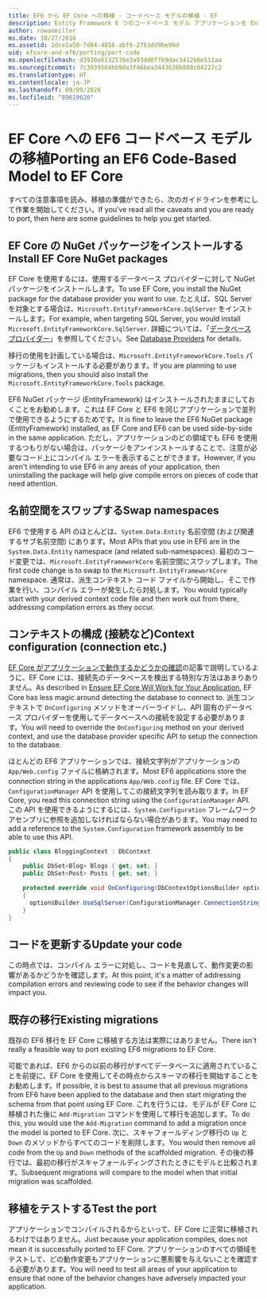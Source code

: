 ```yaml
---
title: EF6 から EF Core への移植 - コードベース モデルの移植 - EF
description: Entity Framework 6 つのコードベース モデル アプリケーションを Entity Framework Core に移植する方法に関する固有の情報
author: rowanmiller
ms.date: 10/27/2016
ms.assetid: 2dce1a50-7d84-4856-abf6-2763dd9be99d
uid: efcore-and-ef6/porting/port-code
ms.openlocfilehash: d3920e6132576e3a93dd0ffb9dac1412b6e511aa
ms.sourcegitcommit: 7c3939504bb9da3f46bea3443638b808c04227c2
ms.translationtype: HT
ms.contentlocale: ja-JP
ms.lasthandoff: 09/09/2020
ms.locfileid: "89619620"
---
```

# <a name="porting-an-ef6-code-based-model-to-ef-core"></a><span data-ttu-id="dc9bf-103">EF Core への EF6 コードベース モデルの移植</span><span class="sxs-lookup"><span data-stu-id="dc9bf-103">Porting an EF6 Code-Based Model to EF Core</span></span>

<span data-ttu-id="dc9bf-104">すべての注意事項を読み、移植の準備ができたら、次のガイドラインを参考にして作業を開始してください。</span><span class="sxs-lookup"><span data-stu-id="dc9bf-104">If you've read all the caveats and you are ready to port, then here are some guidelines to help you get started.</span></span>

## <a name="install-ef-core-nuget-packages"></a><span data-ttu-id="dc9bf-105">EF Core の NuGet パッケージをインストールする</span><span class="sxs-lookup"><span data-stu-id="dc9bf-105">Install EF Core NuGet packages</span></span>

<span data-ttu-id="dc9bf-106">EF Core を使用するには、使用するデータベース プロバイダーに対して NuGet パッケージをインストールします。</span><span class="sxs-lookup"><span data-stu-id="dc9bf-106">To use EF Core, you install the NuGet package for the database provider you want to use.</span></span> <span data-ttu-id="dc9bf-107">たとえば、SQL Server を対象とする場合は、`Microsoft.EntityFrameworkCore.SqlServer` をインストールします。</span><span class="sxs-lookup"><span data-stu-id="dc9bf-107">For example, when targeting SQL Server, you would install `Microsoft.EntityFrameworkCore.SqlServer`.</span></span> <span data-ttu-id="dc9bf-108">詳細については、「[データベース プロバイダー](xref:core/providers/index)」を参照してください。</span><span class="sxs-lookup"><span data-stu-id="dc9bf-108">See [Database Providers](xref:core/providers/index) for details.</span></span>

<span data-ttu-id="dc9bf-109">移行の使用を計画している場合は、`Microsoft.EntityFrameworkCore.Tools` パッケージもインストールする必要があります。</span><span class="sxs-lookup"><span data-stu-id="dc9bf-109">If you are planning to use migrations, then you should also install the `Microsoft.EntityFrameworkCore.Tools` package.</span></span>

<span data-ttu-id="dc9bf-110">EF6 NuGet パッケージ (EntityFramework) はインストールされたままにしておくことをお勧めします。これは EF Core と EF6 を同じアプリケーションで並列で使用できるようにするためです。</span><span class="sxs-lookup"><span data-stu-id="dc9bf-110">It is fine to leave the EF6 NuGet package (EntityFramework) installed, as EF Core and EF6 can be used side-by-side in the same application.</span></span> <span data-ttu-id="dc9bf-111">ただし、アプリケーションのどの領域でも EF6 を使用するつもりがない場合は、パッケージをアンインストールすることで、注意が必要なコード上にコンパイル エラーを表示することができます。</span><span class="sxs-lookup"><span data-stu-id="dc9bf-111">However, if you aren't intending to use EF6 in any areas of your application, then uninstalling the package will help give compile errors on pieces of code that need attention.</span></span>

## <a name="swap-namespaces"></a><span data-ttu-id="dc9bf-112">名前空間をスワップする</span><span class="sxs-lookup"><span data-stu-id="dc9bf-112">Swap namespaces</span></span>

<span data-ttu-id="dc9bf-113">EF6 で使用する API のほとんどは、`System.Data.Entity` 名前空間 (および関連するサブ名前空間) にあります。</span><span class="sxs-lookup"><span data-stu-id="dc9bf-113">Most APIs that you use in EF6 are in the `System.Data.Entity` namespace (and related sub-namespaces).</span></span> <span data-ttu-id="dc9bf-114">最初のコード変更では、`Microsoft.EntityFrameworkCore` 名前空間にスワップします。</span><span class="sxs-lookup"><span data-stu-id="dc9bf-114">The first code change is to swap to the `Microsoft.EntityFrameworkCore` namespace.</span></span> <span data-ttu-id="dc9bf-115">通常は、派生コンテキスト コード ファイルから開始し、そこで作業を行い、コンパイル エラーが発生したら対処します。</span><span class="sxs-lookup"><span data-stu-id="dc9bf-115">You would typically start with your derived context code file and then work out from there, addressing compilation errors as they occur.</span></span>

## <a name="context-configuration-connection-etc"></a><span data-ttu-id="dc9bf-116">コンテキストの構成 (接続など)</span><span class="sxs-lookup"><span data-stu-id="dc9bf-116">Context configuration (connection etc.)</span></span>

<span data-ttu-id="dc9bf-117">[EF Core がアプリケーションで動作するかどうかの確認](xref:efcore-and-ef6/porting/index)の記事で説明しているように、EF Core には、接続先のデータベースを検出する特別な方法はあまりありません。</span><span class="sxs-lookup"><span data-stu-id="dc9bf-117">As described in [Ensure EF Core Will Work for Your Application](xref:efcore-and-ef6/porting/index), EF Core has less magic around detecting the database to connect to.</span></span> <span data-ttu-id="dc9bf-118">派生コンテキストで `OnConfiguring` メソッドをオーバーライドし、API 固有のデータベース プロバイダーを使用してデータベースへの接続を設定する必要があります。</span><span class="sxs-lookup"><span data-stu-id="dc9bf-118">You will need to override the `OnConfiguring` method on your derived context, and use the database provider specific API to setup the connection to the database.</span></span>

<span data-ttu-id="dc9bf-119">ほとんどの EF6 アプリケーションでは、接続文字列がアプリケーションの `App/Web.config` ファイルに格納されます。</span><span class="sxs-lookup"><span data-stu-id="dc9bf-119">Most EF6 applications store the connection string in the applications `App/Web.config` file.</span></span> <span data-ttu-id="dc9bf-120">EF Core では、`ConfigurationManager` API を使用してこの接続文字列を読み取ります。</span><span class="sxs-lookup"><span data-stu-id="dc9bf-120">In EF Core, you read this connection string using the `ConfigurationManager` API.</span></span> <span data-ttu-id="dc9bf-121">この API を使用できるようにするには、`System.Configuration` フレームワーク アセンブリに参照を追加しなければならない場合があります。</span><span class="sxs-lookup"><span data-stu-id="dc9bf-121">You may need to add a reference to the `System.Configuration` framework assembly to be able to use this API.</span></span>

``` csharp
public class BloggingContext : DbContext
{
    public DbSet<Blog> Blogs { get; set; }
    public DbSet<Post> Posts { get; set; }

    protected override void OnConfiguring(DbContextOptionsBuilder optionsBuilder)
    {
      optionsBuilder.UseSqlServer(ConfigurationManager.ConnectionStrings["BloggingDatabase"].ConnectionString);
    }
}
```

## <a name="update-your-code"></a><span data-ttu-id="dc9bf-122">コードを更新する</span><span class="sxs-lookup"><span data-stu-id="dc9bf-122">Update your code</span></span>

<span data-ttu-id="dc9bf-123">この時点では、コンパイル エラーに対処し、コードを見直して、動作変更の影響があるかどうかを確認します。</span><span class="sxs-lookup"><span data-stu-id="dc9bf-123">At this point, it's a matter of addressing compilation errors and reviewing code to see if the behavior changes will impact you.</span></span>

## <a name="existing-migrations"></a><span data-ttu-id="dc9bf-124">既存の移行</span><span class="sxs-lookup"><span data-stu-id="dc9bf-124">Existing migrations</span></span>

<span data-ttu-id="dc9bf-125">既存の EF6 移行を EF Core に移植する方法は実際にはありません。</span><span class="sxs-lookup"><span data-stu-id="dc9bf-125">There isn't really a feasible way to port existing EF6 migrations to EF Core.</span></span>

<span data-ttu-id="dc9bf-126">可能であれば、EF6 からの以前の移行がすべてデータベースに適用されていることを前提に、EF Core を使用してその時点からスキーマの移行を開始することをお勧めします。</span><span class="sxs-lookup"><span data-stu-id="dc9bf-126">If possible, it is best to assume that all previous migrations from EF6 have been applied to the database and then start migrating the schema from that point using EF Core.</span></span> <span data-ttu-id="dc9bf-127">これを行うには、モデルが EF Core に移植された後に `Add-Migration` コマンドを使用して移行を追加します。</span><span class="sxs-lookup"><span data-stu-id="dc9bf-127">To do this, you would use the `Add-Migration` command to add a migration once the model is ported to EF Core.</span></span> <span data-ttu-id="dc9bf-128">次に、スキャフォールディング移行の `Up` と `Down` のメソッドからすべてのコードを削除します。</span><span class="sxs-lookup"><span data-stu-id="dc9bf-128">You would then remove all code from the `Up` and `Down` methods of the scaffolded migration.</span></span> <span data-ttu-id="dc9bf-129">その後の移行では、最初の移行がスキャフォールディングされたときにモデルと比較されます。</span><span class="sxs-lookup"><span data-stu-id="dc9bf-129">Subsequent migrations will compare to the model when that initial migration was scaffolded.</span></span>

## <a name="test-the-port"></a><span data-ttu-id="dc9bf-130">移植をテストする</span><span class="sxs-lookup"><span data-stu-id="dc9bf-130">Test the port</span></span>

<span data-ttu-id="dc9bf-131">アプリケーションでコンパイルされるからといって、EF Core に正常に移植されるわけではありません。</span><span class="sxs-lookup"><span data-stu-id="dc9bf-131">Just because your application compiles, does not mean it is successfully ported to EF Core.</span></span> <span data-ttu-id="dc9bf-132">アプリケーションのすべての領域をテストして、どの動作変更もアプリケーションに悪影響を与えないことを確認する必要があります。</span><span class="sxs-lookup"><span data-stu-id="dc9bf-132">You will need to test all areas of your application to ensure that none of the behavior changes have adversely impacted your application.</span></span>
